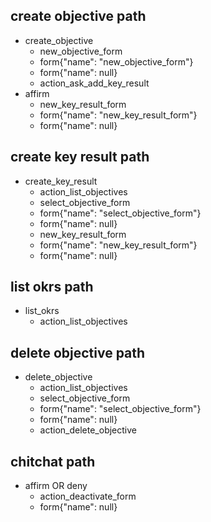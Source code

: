 ## create objective path
* create_objective
  - new_objective_form
  - form{"name": "new_objective_form"}
  - form{"name": null}
  - action_ask_add_key_result
* affirm
  - new_key_result_form
  - form{"name": "new_key_result_form"}
  - form{"name": null}

## create key result path
* create_key_result
  - action_list_objectives
  - select_objective_form
  - form{"name": "select_objective_form"}
  - form{"name": null}
  - new_key_result_form
  - form{"name": "new_key_result_form"}
  - form{"name": null}


## list okrs path
* list_okrs
  - action_list_objectives


## delete objective path
* delete_objective
  - action_list_objectives
  - select_objective_form
  - form{"name": "select_objective_form"}
  - form{"name": null}
  - action_delete_objective


## chitchat path
* affirm OR deny
  - action_deactivate_form
  - form{"name": null}